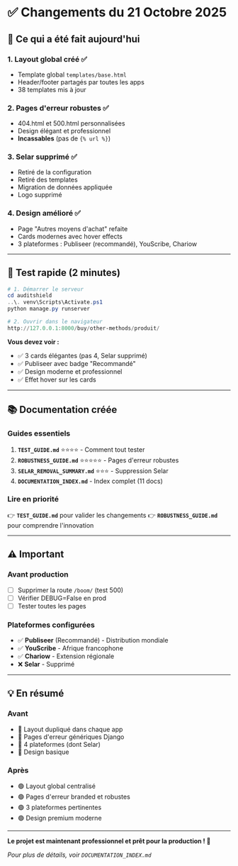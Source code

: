 # ✅ Changements du 21 Octobre 2025

## 🎯 Ce qui a été fait aujourd'hui

### 1. Layout global créé ✅
- Template global `templates/base.html`
- Header/footer partagés par toutes les apps
- 38 templates mis à jour

### 2. Pages d'erreur robustes ✅
- 404.html et 500.html personnalisées
- Design élégant et professionnel
- **Incassables** (pas de `{% url %}`)

### 3. Selar supprimé ✅
- Retiré de la configuration
- Retiré des templates
- Migration de données appliquée
- Logo supprimé

### 4. Design amélioré ✅
- Page "Autres moyens d'achat" refaite
- Cards modernes avec hover effects
- 3 plateformes : Publiseer (recommandé), YouScribe, Chariow

---

## 🚀 Test rapide (2 minutes)

```powershell
# 1. Démarrer le serveur
cd auditshield
..\. venv\Scripts\Activate.ps1
python manage.py runserver

# 2. Ouvrir dans le navigateur
http://127.0.0.1:8000/buy/other-methods/produit/
```

**Vous devez voir :**
- ✅ 3 cards élégantes (pas 4, Selar supprimé)
- ✅ Publiseer avec badge "Recommandé"
- ✅ Design moderne et professionnel
- ✅ Effet hover sur les cards

---

## 📚 Documentation créée

### Guides essentiels
1. **`TEST_GUIDE.md`** ⭐⭐⭐⭐ - Comment tout tester
2. **`ROBUSTNESS_GUIDE.md`** ⭐⭐⭐⭐⭐ - Pages d'erreur robustes
3. **`SELAR_REMOVAL_SUMMARY.md`** ⭐⭐⭐ - Suppression Selar
4. **`DOCUMENTATION_INDEX.md`** - Index complet (11 docs)

### Lire en priorité
👉 **`TEST_GUIDE.md`** pour valider les changements
👉 **`ROBUSTNESS_GUIDE.md`** pour comprendre l'innovation

---

## ⚠️ Important

### Avant production
- [ ] Supprimer la route `/boom/` (test 500)
- [ ] Vérifier DEBUG=False en prod
- [ ] Tester toutes les pages

### Plateformes configurées
- ✅ **Publiseer** (Recommandé) - Distribution mondiale
- ✅ **YouScribe** - Afrique francophone
- ✅ **Chariow** - Extension régionale
- ❌ **Selar** - Supprimé

---

## 💡 En résumé

### Avant
- 🔴 Layout dupliqué dans chaque app
- 🔴 Pages d'erreur génériques Django
- 🔴 4 plateformes (dont Selar)
- 🔴 Design basique

### Après
- 🟢 Layout global centralisé
- 🟢 Pages d'erreur branded et robustes
- 🟢 3 plateformes pertinentes
- 🟢 Design premium moderne

---

**Le projet est maintenant professionnel et prêt pour la production ! 🎉**

*Pour plus de détails, voir `DOCUMENTATION_INDEX.md`*

